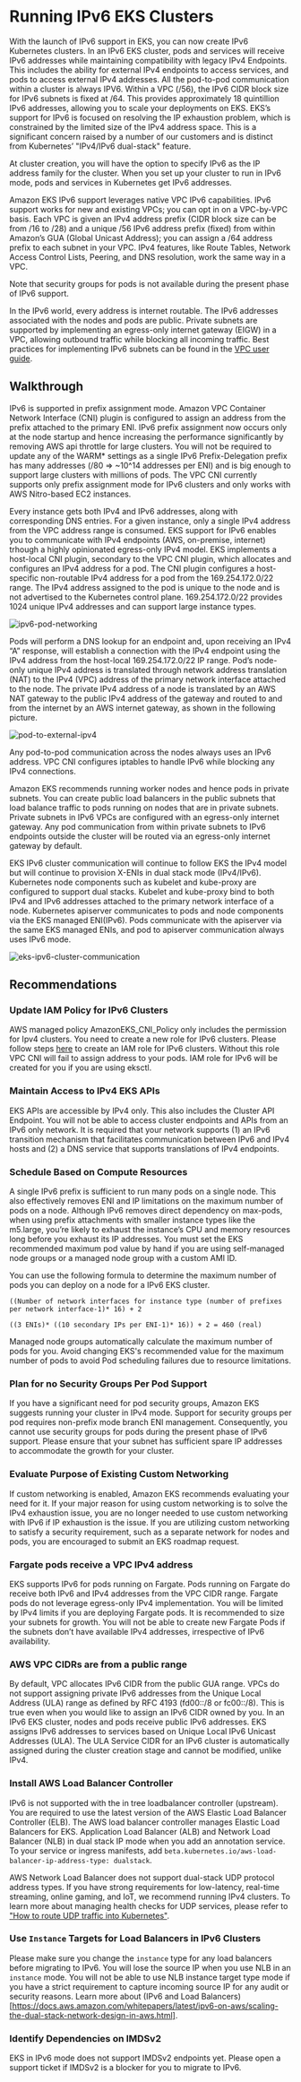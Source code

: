 # Running IPv6 EKS Clusters

With the launch of IPv6 support in EKS, you can now create IPv6 Kubernetes clusters. In an IPv6 EKS cluster, pods and services will receive IPv6 addresses while maintaining compatibility with legacy IPv4 Endpoints. This includes the ability for external IPv4 endpoints to access services, and pods to access external IPv4 addresses. All the pod-to-pod communication within a cluster is always IPV6. Within a VPC (/56), the IPv6 CIDR block size for IPv6 subnets is fixed at /64. This provides approximately 18 quintillion IPv6 addresses, allowing you to scale your deployments on EKS. EKS’s support for IPv6 is focused on resolving the IP exhaustion problem, which is constrained by the limited size of the IPv4 address space. This is a significant concern raised by a number of our customers and is distinct from Kubernetes’ "IPv4/IPv6 dual-stack" feature.

At cluster creation, you will have the option to specify IPv6 as the IP address family for the cluster. When you set up your cluster to run in IPv6 mode, pods and services in Kubernetes get IPv6 addresses.

Amazon EKS IPv6 support leverages native VPC IPv6 capabilities. IPv6 support works for new and existing VPCs; you can opt in on a VPC-by-VPC basis. Each VPC is given an IPv4 address prefix (CIDR block size can be from /16 to /28) and a unique /56 IPv6 address prefix (fixed) from within Amazon’s GUA (Global Unicast Address); you can assign a /64 address prefix to each subnet in your VPC. IPv4 features, like Route Tables, Network Access Control Lists, Peering, and DNS resolution, work the same way in a VPC.

Note that security groups for pods is not available during the present phase of IPv6 support.

In the IPv6 world, every address is internet routable. The IPv6 addresses associated with the nodes and pods are public. Private subnets are supported by implementing an egress-only internet gateway (EIGW) in a VPC, allowing outbound traffic while blocking all incoming traffic. Best practices for implementing IPv6 subnets can be found in the [VPC user guide](https://docs.aws.amazon.com/whitepapers/latest/ipv6-on-aws/IPv6-on-AWS.html).

## Walkthrough 

IPv6 is supported in prefix assignment mode. Amazon VPC Container Network Interface (CNI) plugin is configured to assign an address from the prefix attached to the primary ENI. IPv6 prefix assignment now occurs only at the node startup and hence increasing the performance significantly by removing AWS api throttle for large clusters. You will not be required to update any of the WARM* settings as a single IPv6 Prefix-Delegation prefix has many addresses (/80 => ~10^14 addresses per ENI) and is big enough to support large clusters with millions of pods. The VPC CNI currently supports only prefix assignment mode for IPv6 clusters and only works with AWS Nitro-based EC2 instances.

Every instance gets both IPv4 and IPv6 addresses, along with corresponding DNS entries. For a given instance, only a single IPv4 address from the VPC address range is consumed. EKS support for IPv6 enables you to communicate with IPv4 endpoints (AWS, on-premise, internet) trhough a highly opinionated egress-only IPv4 model. EKS implements a host-local CNI plugin, secondary to the VPC CNI plugin, which allocates and configures an IPv4 address for a pod. The CNI plugin configures a host-specific non-routable IPv4 address for a pod from the 169.254.172.0/22 range. The IPv4 address assigned to the pod is unique to the node and is not advertised to the Kubernetes control plane. 169.254.172.0/22 provides 1024 unique IPv4 addresses and can support large instance types.

![ipv6-pod-networking](../images/ipv6-pod-networking.png)

Pods will perform a DNS lookup for an endpoint and, upon receiving an IPv4 “A” response, will establish a connection with the IPv4 endpoint using the IPv4 address from the host-local 169.254.172.0/22 IP range. Pod’s node-only unique IPv4 address is translated through network address translation (NAT) to the IPv4 (VPC) address of the primary network interface attached to the node. The private IPv4 address of a node is translated by an AWS NAT gateway to the public IPv4 address of the gateway and routed to and from the internet by an AWS internet gateway, as shown in the following picture.

![pod-to-external-ipv4](../images/pod-to-external-ipv4-igw.png)

Any pod-to-pod communication across the nodes always uses an IPv6 address. VPC CNI configures iptables to handle IPv6 while blocking any IPv4 connections.

Amazon EKS recommends running worker nodes and hence pods in private subnets. You can create public load balancers in the public subnets that load balance traffic to pods running on nodes that are in private subnets. Private subnets in IPv6 VPCs are configured with an egress-only internet gateway. Any pod communication from within private subnets to IPv6 endpoints outside the cluster will be routed via an egress-only internet gateway by default.

EKS IPv6 cluster communication will continue to follow EKS the IPv4 model but will continue to provision X-ENIs in dual stack mode (IPv4/IPv6). Kubernetes node components such as kubelet and kube-proxy are configured to support dual stacks. Kubelet and kube-proxy bind to both IPv4 and IPv6 addresses attached to the primary network interface of a node. Kubernetes apiserver communicates to pods and node components via the EKS managed ENI(IPv6). Pods communicate with the apiserver via the same EKS managed ENIs, and pod to apiserver communication always uses IPv6 mode.

![eks-ipv6-cluster-communication](../images/ipv6-cluster-communication.png)

## Recommendations

### Update IAM Policy for IPv6 Clusters

AWS managed policy AmazonEKS_CNI_Policy only includes the permission for Ipv4 clusters. You need to create a new role for IPv6 clusters. Please follow steps [here](https://docs.aws.amazon.com/eks/latest/userguide/cni-iam-role.html#cni-iam-role-create-ipv6-policy) to create an IAM role for IPv6 clusters. Without this role VPC CNI will fail to assign address to your pods. IAM role for IPv6 will be created for you if you are using eksctl.

### Maintain Access to IPv4 EKS APIs 

EKS APIs are accessible by IPv4 only. This also includes the Cluster API Endpoint. You will not be able to access cluster endpoints and APIs from an IPv6 only network. It is required that your network supports (1) an IPv6 transition mechanism that facilitates communication between IPv6 and IPv4 hosts and (2) a DNS service that supports translations of IPv4 endpoints.

### Schedule Based on Compute Resources

A single IPv6 prefix is sufficient to run many pods on a single node. This also effectively removes  ENI and IP limitations on the maximum number of pods on a node. Although IPv6 removes direct dependency on max-pods, when using prefix attachments with smaller instance types like the m5.large, you’re likely to exhaust the instance’s CPU and memory resources long before you exhaust its IP addresses. You must set the EKS recommended maximum pod value by hand if you are using self-managed node groups or a managed node group with a custom AMI ID.

You can use the following formula to determine the maximum number of pods you can deploy on a node for a IPv6 EKS cluster.


```console
((Number of network interfaces for instance type (number of prefixes per network interface-1)* 16) + 2
```

```console
((3 ENIs)* ((10 secondary IPs per ENI-1)* 16)) + 2 = 460 (real)
```

Managed node groups automatically calculate the maximum number of pods for you. Avoid changing EKS's recommended value for the maximum number of pods to avoid Pod scheduling failures due to resource limitations.

### Plan for no Security Groups Per Pod Support

If you have a significant need for pod security groups, Amazon EKS suggests running your cluster in IPv4 mode. Support for security groups per pod requires non-prefix mode branch ENI management. Consequently, you cannot use security groups for pods during the present phase of IPv6 support. Please ensure that your subnet has sufficient spare IP addresses to accommodate the growth for your cluster.

### Evaluate Purpose of Existing Custom Networking

If custom networking is enabled, Amazon EKS recommends evaluating your need for it. If your major reason for using custom networking is to solve the IPv4 exhaustion issue, you are no longer needed to use custom networking with IPv6 if IP exhaustion is the issue. If you are utilizing custom networking to satisfy a security requirement, such as a separate network for nodes and pods, you are encouraged to submit an EKS roadmap request.

### Fargate pods receive a VPC IPv4 address 

EKS supports IPv6 for pods running on Fargate. Pods running on Fargate do receive both IPv6 and IPv4 addresses from the VPC CIDR range. Fargate pods do not leverage egress-only IPv4 implementation. You will be limited by IPv4 limits if you are deploying Fargate pods. It is recommended to size your subnets for growth. You will not be able to create new Fargate Pods if the subnets don’t have available IPv4 addresses, irrespective of IPv6 availability.

### AWS VPC CIDRs are from a public range

By default, VPC allocates IPv6 CIDR from the public GUA range. VPCs do not support assigning private IPv6 addresses from the Unique Local Address (ULA) range as defined by RFC 4193 (fd00::/8 or fc00::/8). This is true even when you would like to assign an IPv6 CIDR owned by you. In an IPv6 EKS cluster, nodes and pods receive public IPv6 addresses. EKS assigns IPv6 addresses to services based on Unique Local IPv6 Unicast Addresses (ULA). The ULA Service CIDR for an IPv6 cluster is automatically assigned during the cluster creation stage and cannot be modified, unlike IPv4.

### Install AWS Load Balancer Controller

IPv6 is not supported with the in tree loadbalancer controller (upstream). You are required to use the latest version of the AWS Elastic Load Balancer Controller (ELB). The AWS load balancer controller manages Elastic Load Balancers for EKS. Application Load Balancer (ALB) and Network Load Balancer (NLB) in dual stack IP mode when you add an annotation service. To your service or ingress manifests, add `beta.kubernetes.io/aws-load-balancer-ip-address-type: dualstack`. 

AWS Network Load Balancer does not support dual-stack UDP protocol address types. If you have strong requirements for low-latency, real-time streaming, online gaming, and IoT, we recommend running IPv4 clusters. To learn more about managing health checks for UDP services, please refer to ["How to route UDP traffic into Kubernetes"](https://aws.amazon.com/blogs/containers/how-to-route-udp-traffic-into-kubernetes/).

### Use `Instance` Targets for Load Balancers in IPv6 Clusters

Please make sure you change the `instance` type for any load balancers before migrating to IPv6. You will lose the source IP when you use NLB in an `instance` mode. You will not be able to use NLB instance target type mode if you have a strict requirement to capture incoming source IP for any audit or security reasons. Learn more about (IPv6 and Load Balancers)[https://docs.aws.amazon.com/whitepapers/latest/ipv6-on-aws/scaling-the-dual-stack-network-design-in-aws.html].

### Identify Dependencies on IMDSv2

EKS in IPv6 mode does not support IMDSv2 endpoints yet. Please open a support ticket if IMDSv2 is a blocker for you to migrate to IPv6.
